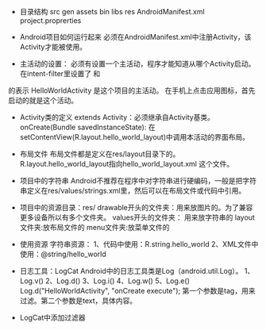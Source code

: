
* 目录结构
src
gen
assets
bin
libs
res
AndroidManifest.xml
project.proprerties

* Android项目如何运行起来
必须在AndroidManifest.xml中注册Activity，该Activity才能被使用。

* 主活动的设置：
必须有设置一个主活动，程序才能知道从哪个Activity启动。
在intent-filter里设置了
<action android:name="android.intent.action.MAIN" />和
<category android:name="android.intent.category.LAUNCHER" />
的表示 HelloWorldActivity 是这个项目的主活动。
在手机上点击应用图标，首先启动的就是这个活动。

* Activity类的定义
extends Activity：必须继承自Activity基类。
onCreate(Bundle savedInstanceState):
在setContentView(R.layout.hello_world_layout)中调用本活动的界面布局。

* 布局文件
布局文件都是定义在res/layout目录下的。
R.layout.hello_world_layout指向hello_world_layout.xml 这个文件。

* 项目中的字符串
Android不推荐在程序中对字符串进行硬编码，一般是把字符串定义在res/values/strings.xml里，然后可以在布局文件或代码中引用。

* 项目中的资源目录：res/
drawable开头的文件夹：用来放图片的。为了兼容更多设备所以有多个文件夹。
values开头的文件夹：  用来放字符串的
layout文件夹:放布局文件的
menu文件夹:放菜单文件的

* 使用资源
字符串资源：
1、代码中使用：R.string.hello_world
2、XML文件中使用：@string/hello_world

* 日志工具：LogCat
Android中的日志工具类是Log（android.util.Log）。
1、Log.v()
2、Log.d()
3、Log.i()
4、Log.w()
5、Log.e()
Log.d("HelloWorldActivity", "onCreate execute");
第一个参数是tag，用来过滤。第二个参数是text，具体内容。

* LogCat中添加过滤器







